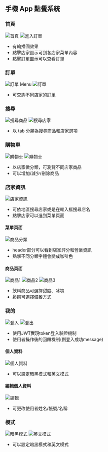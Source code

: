 ## 手機 App 點餐系統

### 首頁
![首頁](/src/assets/images/home.png)
![進入訂單](/src/assets/images/orderenter.png)
* 有輪播圖效果
* 點擊店家圖示可到各店家菜單內容
* 點擊訂單圖示可以查看訂單

### 訂單
![訂單 Menu](/src/assets/images/orderMenu.png)
![訂單](/src/assets/images/orders.png)
* 可查詢不同店家的訂單

### 搜尋
![搜尋商品](/src/assets/images/searchproduct.png)
![搜尋店家](/src/assets/images/searchstore.png)
* 以 tab 分類為搜尋商品和店家選項


### 購物車
![購物車](/src/assets/images/cart.png)
![購物車](/src/assets/images/carts.png)
* 以店家做分類，可瀏覽不同店家商品
* 可以增加/減少/刪除商品

### 店家資訊
![店家資訊](/src/assets/images/store.png)
* 可依地區搜尋店家或是在輸入框搜尋店名
* 點擊店家可以進到菜單頁面


#### 菜單頁面
![商品分類](/src/assets/images/products2.png)
* header部分可以看到店家評分和營業資訊
* 點擊不同分類字體會變成咖啡色

#### 商品頁面
![商品1](/src/assets/images/product.png)
![商品2](/src/assets/images/product2.png)
![商品3](/src/assets/images/product3.png)
* 飲料商品可選擇甜度、冰塊
* 鬆餅可選擇備餐方式


### 我的
![登入](/src/assets/images/login.png)
![登出](/src/assets/images/logout.png)
* 使用JWT實現token登入驗證機制
* 使用者操作後的回饋機制(例登入成功message)
#### 個人資料
![個人資料](/src/assets/images/personal.png)
* 可以設定暗黑模式和英文模式
#### 編輯個人資料
![編輯](/src/assets/images/personalEdit.png)
* 可更改使用者姓名/帳號/名稱



### 模式
![暗黑模式](/src/assets/images/dark.png)
![英文模式](/src/assets/images/english.png)
* 可以設定暗黑模式和英文模式
